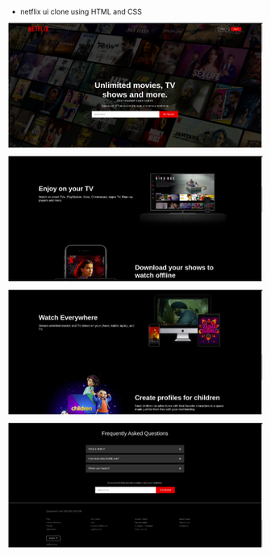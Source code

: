- netflix ui clone using HTML and CSS

![alt text](netflix-clone-1.png)

![alt text](netflix-clone-2.png)

![alt text](netflix-clone-3.png)

![alt text](netflix-clone-4.png)
